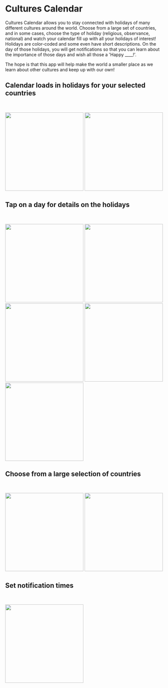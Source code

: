 # Cultures Calendar
Cultures Calendar allows you to stay connected with holidays of many different cultures around the world. Choose from a large set of countries, and in some cases, choose the type of holiday (religious, observance, national) and watch your calendar fill up with all your holidays of interest! Holidays are color-coded and some even have short descriptions. On the day of those holidays, you will get notifications so that you can learn about the importance of those days and wish all those a 'Happy ____!'.

The hope is that this app will help make the world a smaller place as we learn about other cultures and keep up with our own!

## Calendar loads in holidays for your selected countries
<br>
<p float="left">
  <img src="https://github.com/AmroShohoud/CulturesCalendar/blob/master/screenshots/pic3.png" width="250" />
  <img src="https://github.com/AmroShohoud/CulturesCalendar/blob/master/screenshots/pic4.PNG" width="250" /> 
</p>

## Tap on a day for details on the holidays
<br>
<p float="left">
  <img src="https://github.com/AmroShohoud/CulturesCalendar/blob/master/screenshots/pic5.png" width="250" />
  <img src="https://github.com/AmroShohoud/CulturesCalendar/blob/master/screenshots/pic6.PNG" width="250" /> 
  <img src="https://github.com/AmroShohoud/CulturesCalendar/blob/master/screenshots/pic8.PNG" width="250" />
  <img src="https://github.com/AmroShohoud/CulturesCalendar/blob/master/screenshots/pic9.PNG" width="250" />
  <img src="https://github.com/AmroShohoud/CulturesCalendar/blob/master/screenshots/pic10.PNG" width="250" />
</p>

## Choose from a large selection of countries
<br>
<p float="left">
  <img src="https://github.com/AmroShohoud/CulturesCalendar/blob/master/screenshots/pic1.png" width="250" />
  <img src="https://github.com/AmroShohoud/CulturesCalendar/blob/master/screenshots/pic2.PNG" width="250" /> 
</p>

## Set notification times
<br>
<p float="left">
  <img src="https://github.com/AmroShohoud/CulturesCalendar/blob/master/screenshots/pic7.png" width="250" />
</p>
